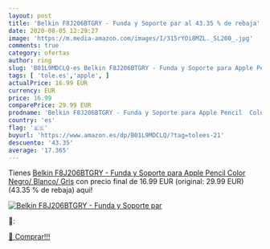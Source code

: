 ```yaml
---
layout: post
title: 'Belkin F8J206BTGRY - Funda y Soporte par al 43.35 % de rebaja'
date: 2020-08-05 12:29:27
image: 'https://m.media-amazon.com/images/I/315rYOi8MZL._SL200_.jpg'
comments: true
category: ofertas
author: ring
slug: 'B01L9MDCLQ-es Belkin F8J206BTGRY - Funda y Soporte para Apple Pencil...'
tags: [ 'tole.es','apple', ]
actualPrice: 16.99 EUR
currency: EUR
price: 16.99
comparePrice: 29.99 EUR
prodname: 'Belkin F8J206BTGRY - Funda y Soporte para Apple Pencil  Color Negro/ Blanco/ Gris'
country: 'es'
flag: '🇪🇸'
buyurl: 'https://www.amazon.es/dp/B01L9MDCLQ/?tag=tolees-21'
descuento: '43.35'
average: '17.365'
---
```


Tienes [Belkin F8J206BTGRY - Funda y Soporte para Apple Pencil  Color Negro/ Blanco/ Gris](https://www.amazon.es/dp/B01L9MDCLQ/?tag=tolees-21) con precio final de  16.99 EUR (original: 29.99 EUR) (43.35 %  de rebaja) aqui!

[![Belkin F8J206BTGRY - Funda y Soporte par](https://m.media-amazon.com/images/I/315rYOi8MZL._SL200_.jpg)](https://www.amazon.es/dp/B01L9MDCLQ/?tag=tolees-21)

🔎:


[🛒 Comprar!!!](https://www.amazon.es/dp/B01L9MDCLQ/?tag=tolees-21)
